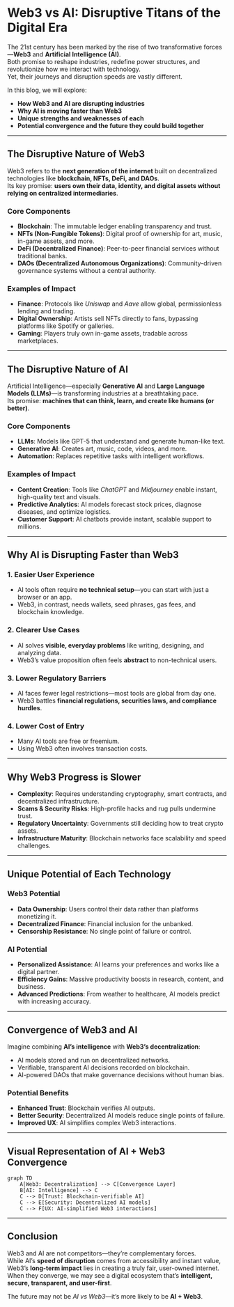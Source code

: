 # Web3 vs AI: Disruptive Titans of the Digital Era

The 21st century has been marked by the rise of two transformative forces—**Web3** and **Artificial Intelligence (AI)**.  
Both promise to reshape industries, redefine power structures, and revolutionize how we interact with technology.  
Yet, their journeys and disruption speeds are vastly different.

In this blog, we will explore:
- **How Web3 and AI are disrupting industries**
- **Why AI is moving faster than Web3**
- **Unique strengths and weaknesses of each**
- **Potential convergence and the future they could build together**

---

## **The Disruptive Nature of Web3**

Web3 refers to the **next generation of the internet** built on decentralized technologies like **blockchain, NFTs, DeFi, and DAOs**.  
Its key promise: **users own their data, identity, and digital assets without relying on centralized intermediaries**.

### **Core Components**
- **Blockchain**: The immutable ledger enabling transparency and trust.
- **NFTs (Non-Fungible Tokens)**: Digital proof of ownership for art, music, in-game assets, and more.
- **DeFi (Decentralized Finance)**: Peer-to-peer financial services without traditional banks.
- **DAOs (Decentralized Autonomous Organizations)**: Community-driven governance systems without a central authority.

### **Examples of Impact**
- **Finance**: Protocols like *Uniswap* and *Aave* allow global, permissionless lending and trading.
- **Digital Ownership**: Artists sell NFTs directly to fans, bypassing platforms like Spotify or galleries.
- **Gaming**: Players truly own in-game assets, tradable across marketplaces.

---

## **The Disruptive Nature of AI**

Artificial Intelligence—especially **Generative AI** and **Large Language Models (LLMs)**—is transforming industries at a breathtaking pace.  
Its promise: **machines that can think, learn, and create like humans (or better)**.

### **Core Components**
- **LLMs**: Models like GPT-5 that understand and generate human-like text.
- **Generative AI**: Creates art, music, code, videos, and more.
- **Automation**: Replaces repetitive tasks with intelligent workflows.

### **Examples of Impact**
- **Content Creation**: Tools like *ChatGPT* and *Midjourney* enable instant, high-quality text and visuals.
- **Predictive Analytics**: AI models forecast stock prices, diagnose diseases, and optimize logistics.
- **Customer Support**: AI chatbots provide instant, scalable support to millions.

---

## **Why AI is Disrupting Faster than Web3**

### **1. Easier User Experience**
- AI tools often require **no technical setup**—you can start with just a browser or an app.
- Web3, in contrast, needs wallets, seed phrases, gas fees, and blockchain knowledge.

### **2. Clearer Use Cases**
- AI solves **visible, everyday problems** like writing, designing, and analyzing data.
- Web3’s value proposition often feels **abstract** to non-technical users.

### **3. Lower Regulatory Barriers**
- AI faces fewer legal restrictions—most tools are global from day one.
- Web3 battles **financial regulations, securities laws, and compliance hurdles**.

### **4. Lower Cost of Entry**
- Many AI tools are free or freemium.
- Using Web3 often involves transaction costs.

---

## **Why Web3 Progress is Slower**
- **Complexity**: Requires understanding cryptography, smart contracts, and decentralized infrastructure.
- **Scams & Security Risks**: High-profile hacks and rug pulls undermine trust.
- **Regulatory Uncertainty**: Governments still deciding how to treat crypto assets.
- **Infrastructure Maturity**: Blockchain networks face scalability and speed challenges.

---

## **Unique Potential of Each Technology**

### **Web3 Potential**
- **Data Ownership**: Users control their data rather than platforms monetizing it.
- **Decentralized Finance**: Financial inclusion for the unbanked.
- **Censorship Resistance**: No single point of failure or control.

### **AI Potential**
- **Personalized Assistance**: AI learns your preferences and works like a digital partner.
- **Efficiency Gains**: Massive productivity boosts in research, content, and business.
- **Advanced Predictions**: From weather to healthcare, AI models predict with increasing accuracy.

---

## **Convergence of Web3 and AI**

Imagine combining **AI’s intelligence** with **Web3’s decentralization**:
- AI models stored and run on decentralized networks.
- Verifiable, transparent AI decisions recorded on blockchain.
- AI-powered DAOs that make governance decisions without human bias.

### **Potential Benefits**
- **Enhanced Trust**: Blockchain verifies AI outputs.
- **Better Security**: Decentralized AI models reduce single points of failure.
- **Improved UX**: AI simplifies complex Web3 interactions.

---

## **Visual Representation of AI + Web3 Convergence**

```mermaid
graph TD
    A[Web3: Decentralization] --> C[Convergence Layer]
    B[AI: Intelligence] --> C
    C --> D[Trust: Blockchain-verifiable AI]
    C --> E[Security: Decentralized AI models]
    C --> F[UX: AI-simplified Web3 interactions]
```

---

## **Conclusion**

Web3 and AI are not competitors—they’re complementary forces.  
While AI’s **speed of disruption** comes from accessibility and instant value, Web3’s **long-term impact** lies in creating a truly fair, user-owned internet.  
When they converge, we may see a digital ecosystem that’s **intelligent, secure, transparent, and user-first**.

The future may not be *AI vs Web3*—it’s more likely to be **AI + Web3**.

